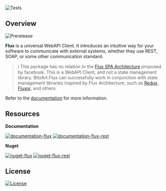 ![Tests](https://github.com/BitzArt/OCPI.Net/actions/workflows/Tests.yml/badge.svg)

## Overview

![Prerelease](https://img.shields.io/badge/prerelease%2C_work_in_progress-ffa624?style=for-the-badge)

**Flux** is a universal WebAPI Client. It introduces an intuitive way for your software to communicate with external systems, whether they use REST, SOAP, or some other communication standard.

> ℹ️
> This package has no relation to the [Flux SPA Architecture](https://www.freecodecamp.org/news/an-introduction-to-the-flux-architectural-pattern-674ea74775c9/) proposed by facebook. This is a WebAPI Client, and not a state management library. BitzArt.Flux can successfully work in conjunction with state management libraries inspired by Flux Architecture, such as [Redux](https://redux.js.org/), [Fluxor](https://github.com/mrpmorris/Fluxor), and others.

Refer to the [documentation](https://bitzart.github.io/Flux/01.introduction.html) for more information.

## Resources

**Documentation**

[![documentation-flux](https://img.shields.io/badge/documentation%3A_flux-%230072C6?style=for-the-badge)](https://bitzart.github.io/Flux/01.introduction.html) [![documentation-flux-rest](https://img.shields.io/badge/documentation%3A_flux.rest-512BD4?style=for-the-badge)](https://bitzart.github.io/Flux/rest/01.introduction.html)

**Nuget**

[![nuget-flux](https://img.shields.io/badge/Nuget%3A_flux-%230072C6?style=for-the-badge)](https://www.nuget.org/packages/BitzArt.Flux) [![nuget-flux-rest](https://img.shields.io/badge/nuget%3A_flux.rest-512BD4?style=for-the-badge)](https://www.nuget.org/packages/BitzArt.Flux.Rest)

## License

[![License](https://img.shields.io/badge/mit-%230072C6?style=for-the-badge)](https://github.com/BitzArt/Flux/blob/main/LICENSE)
